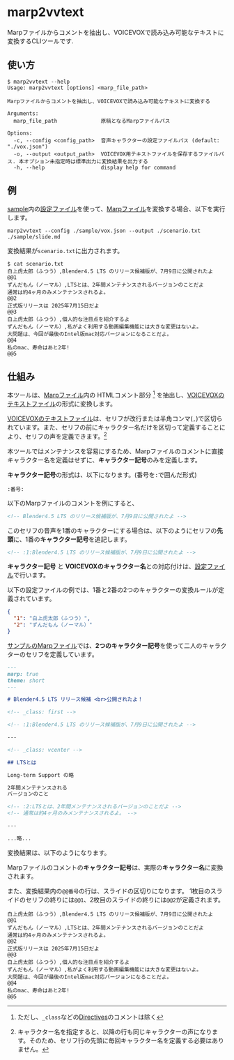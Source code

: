 # marp2vvtext

Marpファイルからコメントを抽出し、VOICEVOXで読み込み可能なテキストに変換するCLIツールです.

## 使い方

```shell
$ marp2vvtext --help
Usage: marp2vvtext [options] <marp_file_path>

Marpファイルからコメントを抽出し、VOICEVOXで読み込み可能なテキストに変換する

Arguments:
  marp_file_path              原稿となるMarpファイルパス

Options:
  -c, --config <config_path>  音声キャラクターの設定ファイルパス (default: "./vox.json")
  -o, --output <output_path>  VOICEVOX用テキストファイルを保存するファイルパス. 本オプション未指定時は標準出力に変換結果を出力する
  -h, --help                  display help for command
```

## 例

[sample](./sample/)内の[設定ファイル](./sample/vox.json)を使って、[Marpファイル](./sample/slide.md)を変換する場合、以下を実行します。

```shell
marp2vvtext --config ./sample/vox.json --output ./scenario.txt ./sample/slide.md
```

変換結果が`scenario.txt`に出力されます。

```shell
$ cat scenario.txt
白上虎太郎（ふつう）,Blender4.5 LTS のリリース候補版が、7月9日に公開されたよ
@@1
ずんだもん（ノーマル）,LTSとは、2年間メンテナンスされるバージョンのことだよ
通常は約4ヶ月のみメンテナンスされるよ。
@@2
正式版リリースは 2025年7月15日だよ
@@3
白上虎太郎（ふつう）,個人的な注目点を紹介するよ
ずんだもん（ノーマル）,私がよく利用する動画編集機能には大きな変更はないよ。
大問題は、今回が最後のIntel版mac対応バージョンになることだよ。
@@4
私のmac、寿命はあと2年!
@@5
```

## 仕組み

本ツールは、[Marpファイル](./sample/slide.md)内の HTMLコメント部分 [^1] を抽出し、[VOICEVOXのテキストファイル](https://voicevox.hiroshiba.jp/how_to_use/#%E3%83%86%E3%82%AD%E3%82%B9%E3%83%88%E3%83%95%E3%82%A1%E3%82%A4%E3%83%AB%E3%81%AE%E8%AA%AD%E3%81%BF%E8%BE%BC%E3%81%BF)の形式に変換します。

[VOICEVOXのテキストファイル](https://voicevox.hiroshiba.jp/how_to_use/#%E3%83%86%E3%82%AD%E3%82%B9%E3%83%88%E3%83%95%E3%82%A1%E3%82%A4%E3%83%AB%E3%81%AE%E8%AA%AD%E3%81%BF%E8%BE%BC%E3%81%BF)は、セリフが改行または半角コンマ(`,`)で区切られています。また、セリフの前にキャラクター名だけを区切って定義することにより、セリフの声を定義できます。[^2]

本ツールではメンテナンスを容易にするため、Marpファイルのコメントに直接キャラクター名を定義はせずに、**キャラクター記号**のみを定義します。

**キャラクター記号**の形式は、以下になります。(番号を`:`で囲んだ形式)

```text
:番号:
```

以下のMarpファイルのコメントを例にすると、

```markdown
<!-- Blender4.5 LTS のリリース候補版が、7月9日に公開されたよ -->
```

このセリフの音声を1番のキャラクターにする場合は、以下のようにセリフの**先頭**に、1番の**キャラクター記号**を追記します。

```markdown
<!-- :1:Blender4.5 LTS のリリース候補版が、7月9日に公開されたよ -->
```

**キャラクター記号** と **VOICEVOXのキャラクター名**との対応付けは、[設定ファイル](./sample/vox.json)で行います。

以下の設定ファイルの例では、1番と2番の2つのキャラクターの変換ルールが定義されています。

```json
{
  "1": "白上虎太郎（ふつう）",
  "2": "ずんだもん（ノーマル）"
}
```

[サンプルのMarpファイル](./sample/slide.md)では、**2つのキャラクター記号**を使って二人のキャラクターのセリフを定義しています。

```markdown
---
marp: true
theme: short
---

# Blender4.5 LTS リリース候補 <br>公開されたよ！

<!-- _class: first -->

<!-- :1:Blender4.5 LTS のリリース候補版が、7月9日に公開されたよ -->

---

<!-- _class: vcenter -->

## LTSとは

Long-term Support の略

2年間メンテナンスされる
バージョンのこと

<!-- :2:LTSとは、2年間メンテナンスされるバージョンのことだよ -->
<!-- 通常は約4ヶ月のみメンテナンスされるよ。 -->

---

...略...
```

変換結果は、以下のようになります。

Marpファイルのコメントの**キャラクター記号**は、実際の**キャラクター名**に変換されます。

また、変換結果内の`@@番号`の行は、スライドの区切りになります。
1枚目のスライドのセリフの終りには`@@1`、2枚目のスライドの終りには`@@2`が定義されます。

```shell
白上虎太郎（ふつう）,Blender4.5 LTS のリリース候補版が、7月9日に公開されたよ
@@1
ずんだもん（ノーマル）,LTSとは、2年間メンテナンスされるバージョンのことだよ
通常は約4ヶ月のみメンテナンスされるよ。
@@2
正式版リリースは 2025年7月15日だよ
@@3
白上虎太郎（ふつう）,個人的な注目点を紹介するよ
ずんだもん（ノーマル）,私がよく利用する動画編集機能には大きな変更はないよ。
大問題は、今回が最後のIntel版mac対応バージョンになることだよ。
@@4
私のmac、寿命はあと2年!
@@5
```

[^1]: ただし、`_class`などの[Directives](https://marpit.marp.app/directives?id=directives)のコメントは除く

[^2]: キャラクター名を指定すると、以降の行も同じキャラクターの声になります。そのため、セリフ行の先頭に毎回キャラクター名を定義する必要はありません。
